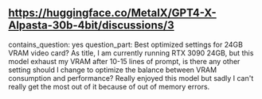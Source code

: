 ## https://huggingface.co/MetaIX/GPT4-X-Alpasta-30b-4bit/discussions/3

contains_question: yes
question_part: Best optimized settings for 24GB VRAM video card? As title, I am currently running RTX 3090 24GB, but this model exhaust my VRAM after 10-15 lines of prompt, is there any other setting should I change to optimize the balance between VRAM consumption and performance? Really enjoyed this model but sadly I can't really get the most out of it because of out of memory errors.